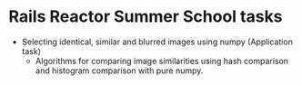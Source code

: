 # Rails Reactor Summer School tasks
 - Selecting identical, similar and blurred images using numpy (Application task)
    * Algorithms for comparing image similarities using hash comparison and histogram comparison with pure numpy. 
